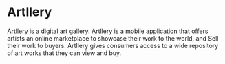 # Artllery

Artllery is a digital art gallery.
Artllery is a mobile application that offers artists an online marketplace to showcase their work to the world, and Sell their work to buyers.
Artllery gives consumers access to a wide repository of art works that they can view and buy. 
